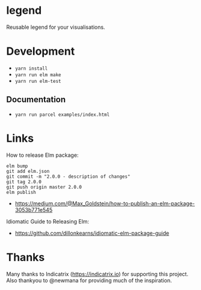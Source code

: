 # legend
Reusable legend for your visualisations.

# Development
- ```yarn install```
- ```yarn run elm make```
- ```yarn run elm-test```

## Documentation
- ```yarn run parcel examples/index.html```

# Links

How to release Elm package:
```
elm bump
git add elm.json
git commit -m "2.0.0 - description of changes"
git tag 2.0.0
git push origin master 2.0.0
elm publish
``` 
- https://medium.com/@Max_Goldstein/how-to-publish-an-elm-package-3053b771e545

Idiomatic Guide to Releasing Elm:
- https://github.com/dillonkearns/idiomatic-elm-package-guide

# Thanks

Many thanks to Indicatrix (https://indicatrix.io) for supporting this project.
Also thankyou to @newmana for providing much of the inspiration.
